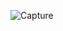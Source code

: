 ![Capture](https://user-images.githubusercontent.com/113994636/236189443-784d2c4f-81dc-400b-983a-72f4ee9ef8db.PNG)
